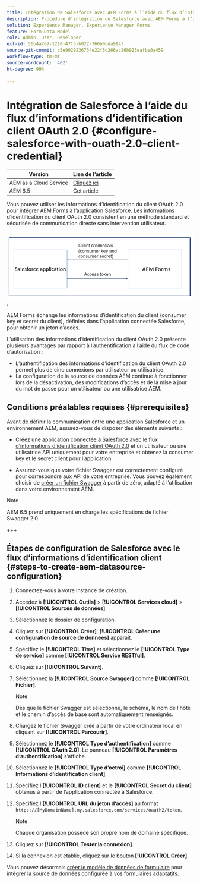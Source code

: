 ```yaml
---
title: Intégration de Salesforce avec AEM Forms à l’aide du flux d’informations d’identification client OAuth 2.0
description: Procédure d’intégration de Salesforce avec AEM Forms à l’aide du flux d’informations d’identification client OAuth 2.0
solution: Experience Manager, Experience Manager Forms
feature: Form Data Model
role: Admin, User, Developer
exl-id: 56b4a767-1210-47f3-b022-766b0dda9943
source-git-commit: c3e9029236734e22f5d266ac26b923eafbe0a459
workflow-type: tm+mt
source-wordcount: '402'
ht-degree: 99%

---
```


# Intégration de Salesforce à l’aide du flux d’informations d’identification client OAuth 2.0 {#configure-salesforce-with-ouath-2.0-client-credential}

| Version | Lien de l’article |
| -------- | ---------------------------- |
| AEM as a Cloud Service | [Cliquez ici](https://experienceleague.adobe.com/docs/experience-manager-cloud-service/content/forms/integrate/use-form-data-model/oauth2-client-credentials-flow-for-server-to-server-integration.html?lang=fr) |
| AEM 6.5 | Cet article |

Vous pouvez utiliser les informations d’identification du client OAuth 2.0 pour intégrer AEM Forms à l’application Salesforce. Les informations d’identification du client OAuth 2.0 consistent en une méthode standard et sécurisée de communication directe sans intervention utilisateur.

![Workflow lors de la définition de la communication entre AEM Forms et l’application Salesforce](/help/forms/using/assets/salesforce-workflow.png).

AEM Forms échange les informations d’identification du client (consumer key et secret du client), définies dans l’application connectée Salesforce, pour obtenir un jeton d’accès.

L’utilisation des informations d’identification du client OAuth 2.0 présente plusieurs avantages par rapport à l’authentification à l’aide du flux de code d’autorisation :

* L’authentification des informations d’identification du client OAuth 2.0 permet plus de cinq connexions par utilisateur ou utilisatrice.
* La configuration de la source de données AEM continue à fonctionner lors de la désactivation, des modifications d’accès et de la mise à jour du mot de passe pour un utilisateur ou une utilisatrice AEM.

## Conditions préalables requises {#prerequisites}

Avant de définir la communication entre une application Salesforce et un environnement AEM, assurez-vous de disposer des éléments suivants :

* Créez une [application connectée à Salesforce avec le flux d’informations d’identification client OAuth 2.0](https://help.salesforce.com/s/articleView?id=sf.connected_app_client_credentials_setup.htm&amp;type=5) et un utilisateur ou une utilisatrice API uniquement pour votre entreprise et obtenez la consumer key et le secret client pour l’application.

* Assurez-vous que votre fichier Swagger est correctement configuré pour correspondre aux API de votre entreprise. Vous pouvez également choisir de [créer un fichier Swagger](https://experienceleague.adobe.com/docs/experience-manager-learn/cloud-service/forms/integrate-with-salesforce/describe-rest-api.html?lang=fr) à partir de zéro, adapté à l’utilisation dans votre environnement AEM.
>[!NOTE]
>
> AEM 6.5 prend uniquement en charge les spécifications de fichier Swagger 2.0.

+++

## Étapes de configuration de Salesforce avec le flux d’informations d’identification client {#steps-to-create-aem-datasource-configuration}

1. Connectez-vous à votre instance de création.
1. Accédez à **[!UICONTROL Outils]** > **[!UICONTROL Services cloud]** > **[!UICONTROL Sources de données]**.
1. Sélectionnez le dossier de configuration.
1. Cliquez sur **[!UICONTROL Créer]**. **[!UICONTROL Créer une configuration de source de données]** apparaît.
1. Spécifiez le **[!UICONTROL Titre]** et sélectionnez le **[!UICONTROL Type de service]** comme **[!UICONTROL Service RESTful]**.
1. Cliquez sur **[!UICONTROL Suivant]**.
1. Sélectionnez la **[!UICONTROL Source Swagger]** comme **[!UICONTROL Fichier].**
   >[!NOTE]
   >
   > Dès que le fichier Swagger est sélectionné, le schéma, le nom de l’hôte et le chemin d’accès de base sont automatiquement renseignés.

1. Chargez le fichier Swagger créé à partir de votre ordinateur local en cliquant sur **[!UICONTROL Parcourir]**.
1. Sélectionnez le **[!UICONTROL Type d’authentification]** comme **[!UICONTROL OAuth 2.0]**. Le panneau **[!UICONTROL Paramètres d’authentification]** s’affiche.
1. Sélectionnez le **[!UICONTROL Type d’octroi]** comme **[!UICONTROL Informations d’identification client]**.
1. Spécifiez l’**[!UICONTROL ID client]** et le **[!UICONTROL Secret du client]** obtenus à partir de l’application connectée à Salesforce.
1. Spécifiez l’**[!UICONTROL URL du jeton d’accès]** au format
   `https://[MyDomainName].my.salesforce.com/services/oauth2/token`.

   >[!NOTE]
   >
   > Chaque organisation possède son propre nom de domaine spécifique.

1. Cliquez sur **[!UICONTROL Tester la connexion]**.
1. Si la connexion est établie, cliquez sur le bouton **[!UICONTROL Créer]**.

Vous pouvez désormais [créer le modèle de données de formulaire](https://experienceleague.adobe.com/docs/experience-manager-65-lts/forms/form-data-model/create-form-data-models.html?lang=en) pour intégrer la source de données configurée à vos formulaires adaptatifs.
